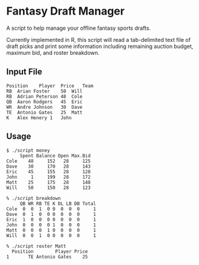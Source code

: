 # Fantasy Draft Manager

A script to help manage your offline fantasy sports drafts.

Currently implemented in R, this script will read a tab-delimited text file of
draft picks and print some information including remaining auction budget,
maximum bid, and roster breakdown.

## Input File

    Position	Player	Price	Team
    RB	Arian Foster	50	Will
    RB	Adrian Peterson	48	Cole
    QB	Aaron Rodgers	45	Eric
    WR	Andre Johnson	30	Dave
    TE	Antonio Gates	25	Matt
    K	Alex Henery	1	John

## Usage

    $ ./script money
         Spent Balance Open Max.Bid
    Cole    48     152   28     125
    Dave    30     170   28     143
    Eric    45     155   28     128
    John     1     199   28     172
    Matt    25     175   28     148
    Will    50     150   28     123

    % ./script breakdown
         QB WR RB TE K DL LB DB Total
    Cole  0  0  1  0 0  0  0  0     1
    Dave  0  1  0  0 0  0  0  0     1
    Eric  1  0  0  0 0  0  0  0     1
    John  0  0  0  0 1  0  0  0     1
    Matt  0  0  0  1 0  0  0  0     1
    Will  0  0  1  0 0  0  0  0     1

    % ./script roster Matt
      Position        Player Price
    1       TE Antonio Gates    25
